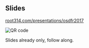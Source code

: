 ---
---
## Slides
[root314.com/presentations/osdfr2017](http://www.root314.com/presentations/osdfr2017)

![QR code]({{site.url}}/img/presentations/osdfr2017.svg)

<aside class="notes">
  Slides already only, follow along.
</aside>
